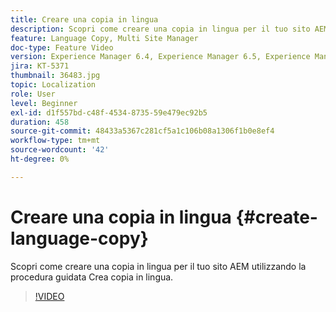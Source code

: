 ```yaml
---
title: Creare una copia in lingua
description: Scopri come creare una copia in lingua per il tuo sito AEM utilizzando la procedura guidata Crea copia in lingua.
feature: Language Copy, Multi Site Manager
doc-type: Feature Video
version: Experience Manager 6.4, Experience Manager 6.5, Experience Manager as a Cloud Service
jira: KT-5371
thumbnail: 36483.jpg
topic: Localization
role: User
level: Beginner
exl-id: d1f557bd-c48f-4534-8735-59e479ec92b5
duration: 458
source-git-commit: 48433a5367c281cf5a1c106b08a1306f1b0e8ef4
workflow-type: tm+mt
source-wordcount: '42'
ht-degree: 0%

---
```


# Creare una copia in lingua {#create-language-copy}

Scopri come creare una copia in lingua per il tuo sito AEM utilizzando la procedura guidata Crea copia in lingua.

>[!VIDEO](https://video.tv.adobe.com/v/41611?quality=12&learn=on&captions=ita)
